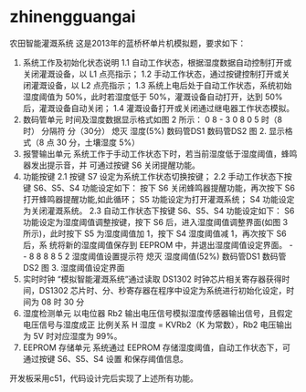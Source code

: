 ﻿# zhinengguangai
农田智能灌溉系统
这是2013年的蓝桥杯单片机模拟题，要求如下：

1. 系统工作及初始化状态说明 
1.1 自动工作状态，根据湿度数据自动控制打开或关闭灌溉设备，以 L1 点亮指示； 1.2 手动工作状态，通过按键控制打开或关闭灌溉设备，以 L2 点亮指示； 1.3 系统上电后处于自动工作状态，系统初始湿度阈值为 50%，此时若湿度低于 50%，灌溉设备自动打开，达到 50%后，灌溉设备自动关闭； 1.4 灌溉设备打开或关闭通过继电器工作状态模拟。 
2. 数码管单元 
时间及湿度数据显示格式如图 2 所示： 0 8 - 3 0 8 0 5 时（8时） 分隔符 分（30分） 熄灭 湿度(5%) 数码管DS1 数码管DS2 
图 2. 显示格式（8 点 30 分，土壤湿度 5%） 
3. 报警输出单元 
系统工作于手动工作状态下时，若当前湿度低于湿度阈值，蜂鸣器发出提示音，并 可通过按键 S6 关闭提醒功能。 
4. 功能按键 2.1 按键 S7 设定为系统工作状态切换按键； 2.2 手动工作状态下按键 S6、S5、S4 功能设定如下： 按下 S6 关闭蜂鸣器提醒功能，再次按下 S6 打开蜂鸣器提醒功能,如此循环； S5 功能设定为打开灌溉系统； S4 功能设定为关闭灌溉系统。   2.3 自动工作状态下按键 S6、S5、S4 功能设定如下： S6 功能设定为湿度阈值调整按键，按下 S6 后，进入湿度阈值调整界面(如图 3 所示)，此时按下 S5 为湿度阈值加 1，按下 S4 湿度阈值减 1，再次按下 S6 后，系 统将新的湿度阈值保存到 EEPROM 中，并退出湿度阈值设定界面。 - - 8 8 8 8 5 2 湿度阈值设置提示符 熄灭 湿度阈值(52%) 数码管DS1 数码管DS2 图 3. 湿度阈值设定界面 
5. 实时时钟 
“模拟智能灌溉系统”通过读取 DS1302 时钟芯片相关寄存器获得时间，DS1302 芯片时、分、秒寄存器在程序中设定为系统进行初始化设定，时间为 08 时 30 分
6. 湿度检测单元 
以电位器 Rb2 输出电压信号模拟湿度传感器输出信号，且假定电压信号与湿度成正 比例关系 H 湿度 = KVRb2（K 为常数），Rb2 电压输出为 5V 时对应湿度为 99%。  
7. EEPROM 存储单元 
系统通过 EEPROM 存储湿度阈值，自动工作状态下，可通过按键 S6、S5、S4 设置 和保存阈值信息。 

开发板采用c51，代码设计完后实现了上述所有功能。
